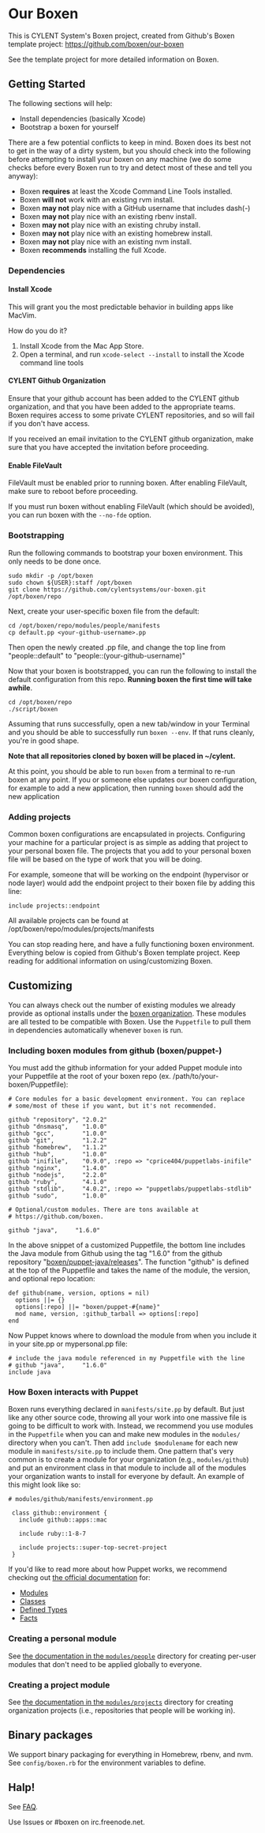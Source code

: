 # Our Boxen

This is CYLENT System's Boxen project, created from Github's Boxen template
project: https://github.com/boxen/our-boxen

See the template project for more detailed information on Boxen.

## Getting Started

The following sections will help:

* Install dependencies (basically Xcode)
* Bootstrap a boxen for yourself

There are a few potential conflicts to keep in mind.
Boxen does its best not to get in the way of a dirty system,
but you should check into the following before attempting to install your
boxen on any machine (we do some checks before every Boxen run to try
and detect most of these and tell you anyway):

* Boxen __requires__ at least the Xcode Command Line Tools installed.
* Boxen __will not__ work with an existing rvm install.
* Boxen __may not__ play nice with a GitHub username that includes dash(-)
* Boxen __may not__ play nice with an existing rbenv install.
* Boxen __may not__ play nice with an existing chruby install.
* Boxen __may not__ play nice with an existing homebrew install.
* Boxen __may not__ play nice with an existing nvm install.
* Boxen __recommends__ installing the full Xcode.

### Dependencies

#### Install Xcode
This will grant you the most predictable behavior in building apps like
MacVim.

How do you do it?

1. Install Xcode from the Mac App Store.
1. Open a terminal, and run `xcode-select --install` to install the Xcode command line tools

#### CYLENT Github Organization
Ensure that your github account has been added to the CYLENT github organization, and that you have been added to the appropriate teams. Boxen requires access to some private CYLENT repositories, and so will fail if you don't have access.

If you received an email invitation to the CYLENT github organization, make sure that you have accepted the invitation before proceeding.

#### Enable FileVault
FileVault must be enabled prior to running boxen. After enabling FileVault, make sure to reboot before proceeding.

If you must run boxen without enabling FileVault (which should be avoided), you can run boxen with the `--no-fde` option.

### Bootstrapping

Run the following commands to bootstrap your boxen environment. This only needs
to be done once.

```
sudo mkdir -p /opt/boxen
sudo chown ${USER}:staff /opt/boxen
git clone https://github.com/cylentsystems/our-boxen.git /opt/boxen/repo
```

Next, create your user-specific boxen file from the default:

```
cd /opt/boxen/repo/modules/people/manifests
cp default.pp <your-github-username>.pp
```

Then open the newly created .pp file, and change the top line from "people::default" to "people::(your-github-username)"

Now that your boxen is bootstrapped, you can run the following to
install the default configuration from this repo. __Running boxen the first time will take awhile__.

```
cd /opt/boxen/repo
./script/boxen
```

Assuming that runs successfully, open a new tab/window in your Terminal
and you should be able to successfully run `boxen --env`.
If that runs cleanly, you're in good shape.

__Note that all repositories cloned by boxen will be placed in ~/cylent.__

At this point, you should be able to run `boxen` from a terminal to re-run boxen at any point. If you or someone else updates our boxen configuration, for example to add a new application, then running `boxen` should add the new application

### Adding projects
Common boxen configurations are encapsulated in projects. Configuring your machine for a particular project is as simple as adding that project to your personal boxen file. The projects that you add to your personal boxen file will be based on the type of work that you will be doing.

For example, someone that will be working on the endpoint (hypervisor or node layer) would add the endpoint project to their boxen file by adding this line:

```
include projects::endpoint
```

All available projects can be found at /opt/boxen/repo/modules/projects/manifests

You can stop reading here, and have a fully functioning boxen environment. Everything below is copied from Github's Boxen template project. Keep reading for additional information on using/customizing Boxen.

## Customizing

You can always check out the number of existing modules we already
provide as optional installs under the
[boxen organization](https://github.com/boxen). These modules are all
tested to be compatible with Boxen. Use the `Puppetfile` to pull them
in dependencies automatically whenever `boxen` is run.

### Including boxen modules from github (boxen/puppet-<name>)

You must add the github information for your added Puppet module into your Puppetfile at the root of your
boxen repo (ex. /path/to/your-boxen/Puppetfile):

    # Core modules for a basic development environment. You can replace
    # some/most of these if you want, but it's not recommended.

    github "repository", "2.0.2"
    github "dnsmasq",    "1.0.0"
    github "gcc",        "1.0.0"
    github "git",        "1.2.2"
    github "homebrew",   "1.1.2"
    github "hub",        "1.0.0"
    github "inifile",    "0.9.0", :repo => "cprice404/puppetlabs-inifile"
    github "nginx",      "1.4.0"
    github "nodejs",     "2.2.0"
    github "ruby",       "4.1.0"
    github "stdlib",     "4.0.2", :repo => "puppetlabs/puppetlabs-stdlib"
    github "sudo",       "1.0.0"

    # Optional/custom modules. There are tons available at
    # https://github.com/boxen.

    github "java",     "1.6.0"

In the above snippet of a customized Puppetfile, the bottom line
includes the Java module from Github using the tag "1.6.0" from the github repository
"[boxen/puppet-java/releases](https://github.com/boxen/puppet-java/releases)".  The function "github" is defined at the top of the Puppetfile
and takes the name of the module, the version, and optional repo location:

    def github(name, version, options = nil)
      options ||= {}
      options[:repo] ||= "boxen/puppet-#{name}"
      mod name, version, :github_tarball => options[:repo]
    end

Now Puppet knows where to download the module from when you include it in your site.pp or mypersonal.pp file:

    # include the java module referenced in my Puppetfile with the line
    # github "java",     "1.6.0"
    include java


### How Boxen interacts with Puppet

Boxen runs everything declared in `manifests/site.pp` by default.
But just like any other source code, throwing all your work into one massive
file is going to be difficult to work with. Instead, we recommend you
use modules in the `Puppetfile` when you can and make new modules
in the `modules/` directory when you can't. Then add `include $modulename`
for each new module in `manifests/site.pp` to include them.
One pattern that's very common is to create a module for your organization
(e.g., `modules/github`) and put an environment class in that module
to include all of the modules your organization wants to install for
everyone by default. An example of this might look like so:

``` puppet
# modules/github/manifests/environment.pp

 class github::environment {
   include github::apps::mac

   include ruby::1-8-7

   include projects::super-top-secret-project
 }
```

 If you'd like to read more about how Puppet works, we recommend
 checking out [the official documentation](http://docs.puppetlabs.com/)
 for:

 * [Modules](http://docs.puppetlabs.com/learning/modules1.html#modules)
 * [Classes](http://docs.puppetlabs.com/learning/modules1.html#classes)
 * [Defined Types](http://docs.puppetlabs.com/learning/definedtypes.html)
 * [Facts](http://docs.puppetlabs.com/guides/custom_facts.html)

### Creating a personal module

See [the documentation in the
`modules/people`](modules/people/README.md)
directory for creating per-user modules that don't need to be applied
globally to everyone.

### Creating a project module

See [the documentation in the
`modules/projects`](modules/projects/README.md)
directory for creating organization projects (i.e., repositories that people
will be working in).

## Binary packages

We support binary packaging for everything in Homebrew, rbenv, and nvm.
See `config/boxen.rb` for the environment variables to define.


## Halp!

See [FAQ](https://github.com/boxen/our-boxen/blob/master/docs/faq.md).

Use Issues or #boxen on irc.freenode.net.
